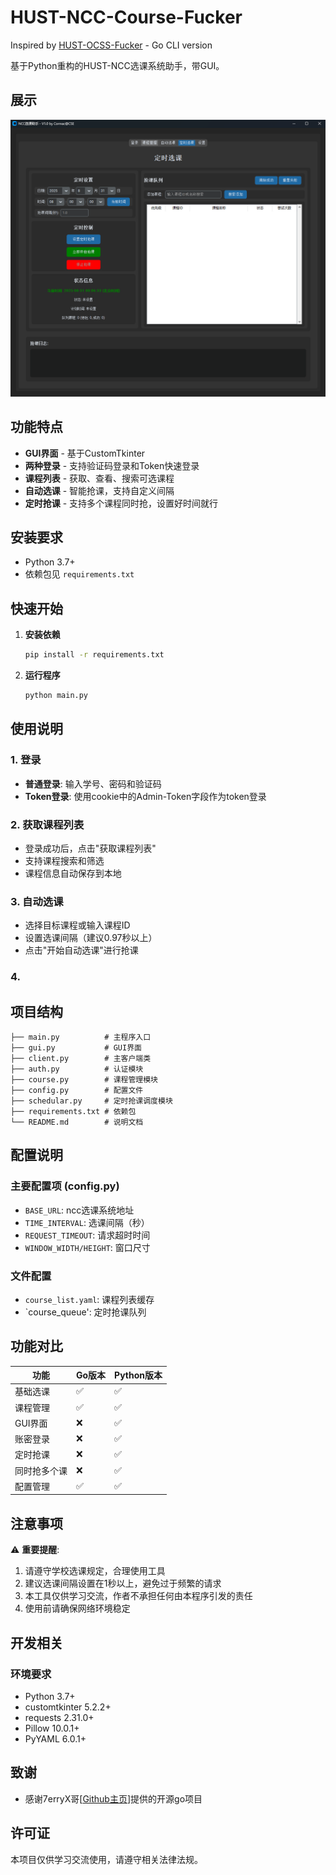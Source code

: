 # HUST-NCC-Course-Fucker

Inspired by [HUST-OCSS-Fucker](https://github.com/7erryX/HUST-OCSS-Fucker) - Go CLI version

基于Python重构的HUST-NCC选课系统助手，带GUI。

## 展示

![](./src/demo.png)

## 功能特点

-  **GUI界面** - 基于CustomTkinter
-  **两种登录** - 支持验证码登录和Token快速登录
-  **课程列表** - 获取、查看、搜索可选课程
-  **自动选课** - 智能抢课，支持自定义间隔
-  **定时抢课** - 支持多个课程同时抢，设置好时间就行

## 安装要求

- Python 3.7+
- 依赖包见 `requirements.txt`

## 快速开始

1. **安装依赖**
   ```bash
   pip install -r requirements.txt
   ```

2. **运行程序**
   ```bash
   python main.py
   ```

## 使用说明

### 1. 登录
- **普通登录**: 输入学号、密码和验证码
- **Token登录**: 使用cookie中的Admin-Token字段作为token登录

### 2. 获取课程列表
- 登录成功后，点击"获取课程列表"
- 支持课程搜索和筛选
- 课程信息自动保存到本地

### 3. 自动选课
- 选择目标课程或输入课程ID
- 设置选课间隔（建议0.97秒以上）
- 点击"开始自动选课"进行抢课

### 4.

## 项目结构

```
├── main.py          # 主程序入口
├── gui.py           # GUI界面
├── client.py        # 主客户端类
├── auth.py          # 认证模块
├── course.py        # 课程管理模块
├── config.py        # 配置文件
├── schedular.py     # 定时抢课调度模块
├── requirements.txt # 依赖包
└── README.md        # 说明文档
```

## 配置说明

### 主要配置项 (config.py)

- `BASE_URL`: ncc选课系统地址
- `TIME_INTERVAL`: 选课间隔（秒）
- `REQUEST_TIMEOUT`: 请求超时时间
- `WINDOW_WIDTH/HEIGHT`: 窗口尺寸

### 文件配置

- `course_list.yaml`: 课程列表缓存
- `course_queue': 定时抢课队列

## 功能对比

| 功能 | Go版本 | Python版本 |
|------|--------|------------|
| 基础选课 | ✅ | ✅ |
| 课程管理 | ✅ | ✅ |
| GUI界面 | ❌ | ✅ |
| 账密登录 | ❌ | ✅ |
| 定时抢课 | ❌ | ✅ |
| 同时抢多个课 | ❌ | ✅ |
| 配置管理 | ✅ | ✅ |

## 注意事项

⚠️ **重要提醒**:
1. 请遵守学校选课规定，合理使用工具
2. 建议选课间隔设置在1秒以上，避免过于频繁的请求
3. 本工具仅供学习交流，作者不承担任何由本程序引发的责任
4. 使用前请确保网络环境稳定

## 开发相关

### 环境要求
- Python 3.7+
- customtkinter 5.2.2+
- requests 2.31.0+
- Pillow 10.0.1+
- PyYAML 6.0.1+

## 致谢

- 感谢7erryX哥[[Github主页](https://github.com/7erryX)]提供的开源go项目

## 许可证

本项目仅供学习交流使用，请遵守相关法律法规。